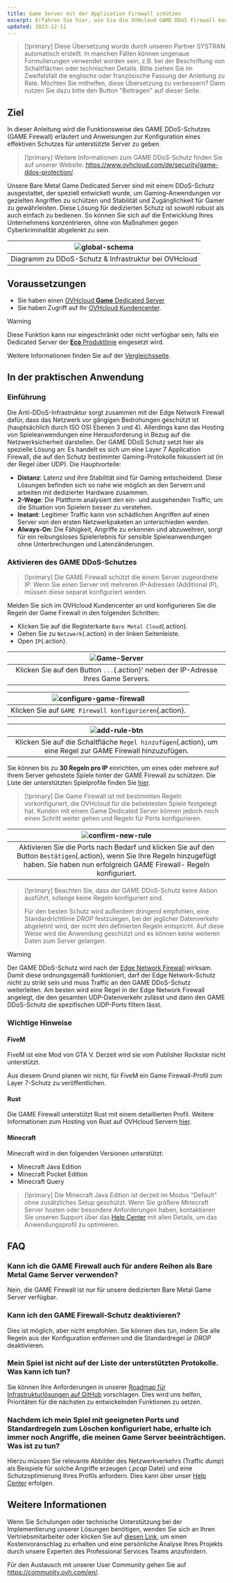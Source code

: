 ```yaml
---
title: Game Server mit der Application Firewall schützen
excerpt: Erfahren Sie hier, wie Sie die OVHcloud GAME DDoS Firewall konfigurieren
updated: 2023-12-11
--- 
```


> [!primary]
> Diese Übersetzung wurde durch unseren Partner SYSTRAN automatisch erstellt. In manchen Fällen können ungenaue Formulierungen verwendet worden sein, z.B. bei der Beschriftung von Schaltflächen oder technischen Details. Bitte ziehen Sie im Zweifelsfall die englische oder französische Fassung der Anleitung zu Rate. Möchten Sie mithelfen, diese Übersetzung zu verbessern? Dann nutzen Sie dazu bitte den Button "Beitragen" auf dieser Seite.
>

## Ziel

In dieser Anleitung wird die Funktionsweise des GAME DDoS-Schutzes (GAME Firewall) erläutert und Anweisungen zur Konfiguration eines effektiven Schutzes für unterstützte Server zu geben.

> [!primary]
> Weitere Informationen zum GAME DDoS-Schutz finden Sie auf unserer Website: <https://www.ovhcloud.com/de/security/game-ddos-protection/>.
> 

Unsere Bare Metal Game Dedicated Server sind mit einem DDoS-Schutz ausgestattet, der speziell entwickelt wurde, um Gaming-Anwendungen vor gezielten Angriffen zu schützen und Stabilität und Zugänglichkeit für Gamer zu gewährleisten. Diese Lösung für dedizierten Schutz ist sowohl robust als auch einfach zu bedienen. So können Sie sich auf die Entwicklung Ihres Unternehmens konzentrieren, ohne von Maßnahmen gegen Cyberkriminalität abgelenkt zu sein.

| ![global-schema](images/global_schema_focus_game.png) |
|:--:|
| Diagramm zu DDoS-Schutz & Infrastruktur bei OVHcloud |

## Voraussetzungen 

- Sie haben einen [OVHcloud **Game** Dedicated Server](https://www.ovhcloud.com/de/bare-metal/prices/#filterType=range_element&filterValue=game)
- Sie haben Zugriff auf Ihr [OVHcloud Kundencenter](https://www.ovh.com/auth/?action=gotomanager&from=https://www.ovh.de/&ovhSubsidiary=de).

> [!warning]
> Diese Funktion kann nur eingeschränkt oder nicht verfügbar sein, falls ein Dedicated Server der [**Eco** Produktlinie](https://eco.ovhcloud.com/de/about/) eingesetzt wird.
>
> Weitere Informationen finden Sie auf der [Vergleichsseite](https://eco.ovhcloud.com/de/compare/).

## In der praktischen Anwendung

### Einführung

Die Anti-DDoS-Infrastruktur sorgt zusammen mit der Edge Network Firewall dafür, dass das Netzwerk vor gängigen Bedrohungen geschützt ist (hauptsächlich durch ISO OSI Ebenen 3 und 4). Allerdings kann das Hosting von Spieleanwendungen eine Herausforderung in Bezug auf die Netzwerksicherheit darstellen. Der GAME DDoS Schutz setzt hier als spezielle Lösung an: Es handelt es sich um eine Layer 7 Application Firewall, die auf den Schutz bestimmter Gaming-Protokolle fokussiert ist (in der Regel über UDP). Die Hauptvorteile:

- **Distanz**: Latenz und ihre Stabilität sind für Gaming entscheidend. Diese Lösungen befinden sich so nahe wie möglich an den Servern und arbeiten mit dedizierter Hardware zusammen.
- **2-Wege**: Die Plattform analysiert den ein- und ausgehenden Traffic, um die Situation von Spielern besser zu verstehen.
- **Instant**: Legitimer Traffic kann von schädlichen Angriffen auf einen Server von den ersten Netzwerkpaketen an unterschieden werden.
- **Always-On**: Die Fähigkeit, Angriffe zu erkennen und abzuwehren, sorgt für ein reibungsloses Spielerlebnis für sensible Spieleanwendungen ohne Unterbrechungen und Latenzänderungen.

### Aktivieren des GAME DDoS-Schutzes

> [!primary]
> Die GAME Firewall schützt die einem Server zugeordnete IP. Wenn Sie einen Server mit mehreren IP-Adressen (Additional IP), müssen diese separat konfiguriert werden.
>

Melden Sie sich im OVHcloud Kundencenter an und konfigurieren Sie die Regeln der Game Firewall in den folgenden Schritten:

- Klicken Sie auf die Registerkarte `Bare Metal Cloud`{.action}.
- Gehen Sie zu `Netzwerk`{.action} in der linken Seitenleiste.
- Open `IP`{.action}.

| ![Game-Server](images/firewall_game_01_blur.png) |
|:--:|
| Klicken Sie auf den Button `...`{.action}' neben der IP-Adresse Ihres Game Servers. |

| ![configure-game-firewall](images/firewall_game_02.png) |
|:--:|
| Klicken Sie auf `GAME Firewall konfigurieren`{.action}. |


| ![add-rule-btn](images/firewall_game_03.png) |
|:--:|
| Klicken Sie auf die Schaltfläche `Regel hinzufügen`{.action}, um eine Regel zur GAME Firewall hinzuzufügen. |


Sie können bis zu **30 Regeln pro IP** einrichten, um eines oder mehrere auf Ihrem Server gehostete Spiele hinter der GAME Firewall zu schützen. Die Liste der unterstützten Spielprofile finden Sie [hier](https://www.ovhcloud.com/de/security/game-ddos-protection/).

> [!primary]
> Die Game Firewall ist mit bestimmten Regeln vorkonfiguriert, die OVHcloud für die beliebtesten Spiele festgelegt hat. Kunden mit einem Game Dedicated Server können jedoch noch einen Schritt weiter gehen und Regeln für Ports konfigurieren.
> 

| ![confirm-new-rule](images/firewall_game_04.png) |
|:--:|
| Aktivieren Sie die Ports nach Bedarf und klicken Sie auf den Button `Bestätigen`{.action}, wenn Sie Ihre Regeln hinzugefügt haben. Sie haben nun erfolgreich GAME Firewall- Regeln konfiguriert. |

> [!primary]
> Beachten Sie, dass der GAME DDoS-Schutz keine Aktion ausführt, solange keine Regeln konfiguriert sind.
>
> Für den besten Schutz wird außerdem dringend empfohlen, eine Standardrichtlinie *DROP* festzulegen, bei der jeglicher Datenverkehr abgelehnt wird, der nicht den definierten Regeln entspricht. Auf diese Weise wird die Anwendung geschützt und es können keine weiteren Daten zum Server gelangen.
> 

> [!warning]
> Der GAME DDoS-Schutz wird nach der [Edge Network Firewall](/pages/bare_metal_cloud/dedicated_servers/firewall_network) wirksam. Damit diese ordnungsgemäß funktioniert, darf der Edge Network-Schutz nicht zu strikt sein und muss Traffic an den GAME DDoS-Schutz weiterleiten. Am besten wird eine Regel in der Edge Network Firewall angelegt, die den gesamten UDP-Datenverkehr zulässt und dann den GAME DDoS-Schutz die spezifischen UDP-Ports filtern lässt.
>

### Wichtige Hinweise

#### FiveM

FiveM ist eine Mod von GTA V. Derzeit wird sie vom Publisher Rockstar nicht unterstützt.

Aus diesem Grund planen wir nicht, für FiveM ein Game Firewall-Profil zum Layer 7-Schutz zu veröffentlichen.

#### Rust

Die GAME Firewall unterstützt Rust mit einem detaillierten Profil. Weitere Informationen zum Hosting von Rust auf OVHcloud Servern [hier](https://www.ovhcloud.com/de/bare-metal/game/rust-server/).

#### Minecraft

Minecraft wird in den folgenden Versionen unterstützt:

- Minecraft Java Edition 
- Minecraft Pocket Edition
- Minecraft Query

> [!primary]
> Die Minecraft Java Edition ist derzeit im Modus "Default" ohne zusätzliches Setup geschützt. Wenn Sie größere Minecraft Server hosten oder besondere Anforderungen haben, kontaktieren Sie unseren Support über das [Help Center](https://help.ovhcloud.com/csm?id=csm_cases_requests) mit allen Details, um das Anwendungsprofil zu optimieren.
>

## FAQ

### Kann ich die GAME Firewall auch für andere Reihen als Bare Metal Game Server verwenden?

Nein, die GAME Firewall ist nur für unsere dedizierten Bare Metal Game Server verfügbar.

### Kann ich den GAME Firewall-Schutz deaktivieren?

Dies ist möglich, aber nicht empfohlen. Sie können dies tun, indem Sie alle Regeln aus der Konfiguration entfernen und die Standardregel ür *DROP* deaktivieren.

### Mein Spiel ist nicht auf der Liste der unterstützten Protokolle. Was kann ich tun?

Sie können Ihre Anforderungen in unserer [Roadmap für Infrastrukturlösungen auf GitHub](https://github.com/orgs/ovh/projects/16/views/14) vorschlagen. Dies wird uns helfen, Prioritäten für die nächsten zu entwickelnden Funktionen zu setzen.

### Nachdem ich mein Spiel mit geeigneten Ports und Standardregeln zum Löschen konfiguriert habe, erhalte ich immer noch Angriffe, die meinen Game Server beeinträchtigen. Was ist zu tun?

Hierzu müssen Sie relevante Abbilder des Netzwerkverkehrs (Traffic *dump*) als Beispiele für solche Angriffe erzeugen (*.pcap* Datei) und eine Schutzoptimierung Ihres Profils anfordern. Dies kann über unser [Help Center](https://help.ovhcloud.com/csm?id=csm_cases_requests) erfolgen.


## Weitere Informationen

Wenn Sie Schulungen oder technische Unterstützung bei der Implementierung unserer Lösungen benötigen, wenden Sie sich an Ihren Vertriebsmitarbeiter oder klicken Sie auf [diesen Link](https://www.ovhcloud.com/de/professional-services/), um einen Kostenvoranschlag zu erhalten und eine persönliche Analyse Ihres Projekts durch unsere Experten des Professional Services Teams anzufordern.

Für den Austausch mit unserer User Community gehen Sie auf <https://community.ovh.com/en/>.